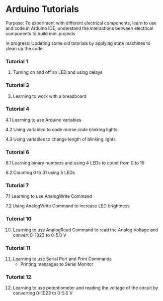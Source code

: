 # Arduino Tutorials
Purpose: To experiment with different electrical components, learn to use and code in Arduino IDE, understand the interactions between electrical components to build mini projects

In progress: Updating some old tutorials by applying state machines to clean up the code

### Tutorial 1
1. Turning on and off an LED and using delays

### Tutorial 3
3. Learning to work with a breadboard

### Tutorial 4
4.1 Learning to use Arduino variables

4.2 Using variabled to code morse code blinking lights

4.3 Using variables to change length of blinking lights

### Tutorial 6
6.1 Learning binary numbers and using 4 LEDs to count from 0 to 15

6.2 Counting 0 to 31 using 5 LEDs

### Tutorial 7
7.1 Learning to use AnalogWrite Command

7.2 Using AnalogWrite Command to increase LED brightness

### Tutorial 10
10. Learning to use AnalogRead Command to read the Analog Voltage and convert 0-1023 to 0-5.0 V

### Tutorial 11
11. Learning to use Serial Port and Print Commands
    - Printing messages to Serial Monitor

### Tutorial 12
12. Learning to use potentiometer and reading the voltage of the circuit by converting 0-1023 to 0-5.0 V

